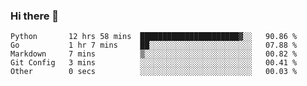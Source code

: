 ### Hi there 👋

<!--START_SECTION:waka-->

```text
Python       12 hrs 58 mins  ██████████████████████▓░░   90.86 %
Go           1 hr 7 mins     ██░░░░░░░░░░░░░░░░░░░░░░░   07.88 %
Markdown     7 mins          ▒░░░░░░░░░░░░░░░░░░░░░░░░   00.82 %
Git Config   3 mins          ░░░░░░░░░░░░░░░░░░░░░░░░░   00.41 %
Other        0 secs          ░░░░░░░░░░░░░░░░░░░░░░░░░   00.03 %
```

<!--END_SECTION:waka-->
